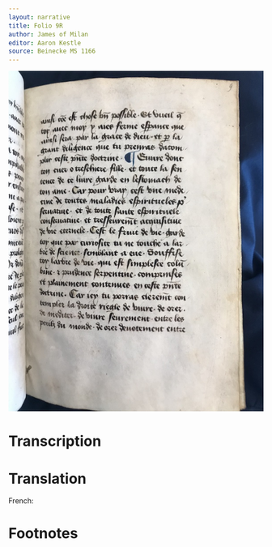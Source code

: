 ```yaml
---
layout: narrative
title: Folio 9R
author: James of Milan
editor: Aaron Kestle
source: Beinecke MS 1166
---
```


![Beinecke MS 1166 Folio 9R](https://raw.githubusercontent.com/oldfrenchtexts/L-aiguillon-d-amour-divine/master/assets/9R.jpg)

# Transcription



# Translation

French: 

# Footnotes

